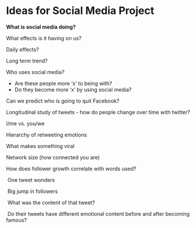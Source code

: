 # Ideas for Social Media Project 

**What is social media doing?** 

What effects is it having on us? 

Daily effects? 

Long term trend? 

Who uses social media? 

- Are these people more ‘x’ to being with? 
- Do they become more ‘x’ by using social media? 

Can we predict who is going to quit Facebook? 

Longitudinal study of tweets - how do people change over time with twitter? 

I/me vs. you/we 

Hierarchy of retweeting emotions 

What makes something viral 

Network size (how connected you are) 

How does follower growth correlate with words used? 

​    One tweet wonders

​        Big jump in followers

​        What was the content of that tweet?

​        Do their tweets have different emotional content before and after becoming famous?